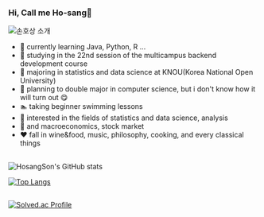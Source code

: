 ### Hi,  Call me Ho-sang👋
![손호상 소개](https://capsule-render.vercel.app/api?type=venom&height=300&color=gradient&text=Hosang%20Son&fontAlign=50)
- 🌱 currently learning Java, Python, R ...
- 🌱 studying in the 22nd session of the multicampus backend development course
- 🏫 majoring in statistics and data science at KNOU(Korea National Open University)
- 🏫 planning to double major in computer science, but i don't know how it will turn out 😋
- 🏊 taking beginner swimming lessons
- 👀 interested in the fields of statistics and data science, analysis
- 👀 and macroeconomics, stock market
-	❤️ fall in wine&food, music, philosophy, cooking, and every classical things
## 
![HosangSon's GitHub stats](https://github-readme-stats.vercel.app/api?username=HosangSon&show_icons=true)

[![Top Langs](https://github-readme-stats.vercel.app/api/top-langs/?username=HosangSon&langs_count=10&layout=compact)](https://github.com/HosangSon/github-readme-stats)
## 
[![Solved.ac Profile](http://mazassumnida.wtf/api/v2/generate_badge?boj=stringback)](https://solved.ac/stringback/)
##
